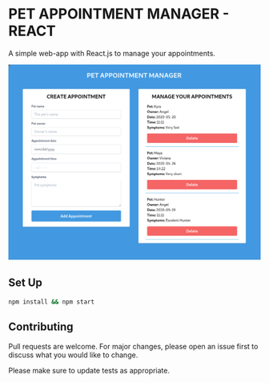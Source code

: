 # PET APPOINTMENT MANAGER - REACT

A simple web-app with React.js to manage your appointments.

![Preview](imagen.png)

## Set Up

```bash
npm install && npm start
```

## Contributing
Pull requests are welcome. For major changes, please open an issue first to discuss what you would like to change.

Please make sure to update tests as appropriate.
